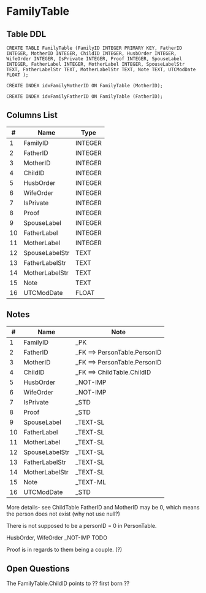 # FamilyTable

## Table DDL

```
CREATE TABLE FamilyTable (FamilyID INTEGER PRIMARY KEY, FatherID INTEGER, MotherID INTEGER, ChildID INTEGER, HusbOrder INTEGER, WifeOrder INTEGER, IsPrivate INTEGER, Proof INTEGER, SpouseLabel INTEGER, FatherLabel INTEGER, MotherLabel INTEGER, SpouseLabelStr TEXT, FatherLabelStr TEXT, MotherLabelStr TEXT, Note TEXT, UTCModDate FLOAT );

CREATE INDEX idxFamilyMotherID ON FamilyTable (MotherID);

CREATE INDEX idxFamilyFatherID ON FamilyTable (FatherID);
```

## Columns List

| #   | Name           | Type    |
| --- | -------------- | ------- |
| 1   | FamilyID       | INTEGER |
| 2   | FatherID       | INTEGER |
| 3   | MotherID       | INTEGER |
| 4   | ChildID        | INTEGER |
| 5   | HusbOrder      | INTEGER |
| 6   | WifeOrder      | INTEGER |
| 7   | IsPrivate      | INTEGER |
| 8   | Proof          | INTEGER |
| 9   | SpouseLabel    | INTEGER |
| 10  | FatherLabel    | INTEGER |
| 11  | MotherLabel    | INTEGER |
| 12  | SpouseLabelStr | TEXT    |
| 13  | FatherLabelStr | TEXT    |
| 14  | MotherLabelStr | TEXT    |
| 15  | Note           | TEXT    |
| 16  | UTCModDate     | FLOAT   |

## Notes

| #   | Name           | Note                         |
| --- | -------------- | ---------------------------- |
| 1   | FamilyID       | _PK                          |
| 2   | FatherID       | _FK ==> PersonTable.PersonID |
| 3   | MotherID       | _FK ==> PersonTable.PersonID |
| 4   | ChildID        | _FK ==> ChildTable.ChildID   |
| 5   | HusbOrder      | _NOT-IMP                     |
| 6   | WifeOrder      | _NOT-IMP                     |
| 7   | IsPrivate      | _STD                         |
| 8   | Proof          | _STD                  |
| 9   | SpouseLabel    | _TEXT-SL                     |
| 10  | FatherLabel    | _TEXT-SL                     |
| 11  | MotherLabel    | _TEXT-SL                     |
| 12  | SpouseLabelStr | _TEXT-SL                     |
| 13  | FatherLabelStr | _TEXT-SL                     |
| 14  | MotherLabelStr | _TEXT-SL                     |
| 15  | Note           | _TEXT-ML                     |
| 16  | UTCModDate     | _STD                         |

More details- see ChildTable
FatherID and MotherID may be 0, which means the person does not exist
(why not use null?)

There is not supposed to be a personID = 0 in PersonTable.

HusbOrder, WifeOrder       _NOT-IMP  TODO

Proof is in regards to them being a couple. (?)

## Open Questions


The FamilyTable.ChildID points to ?? first born  ??

